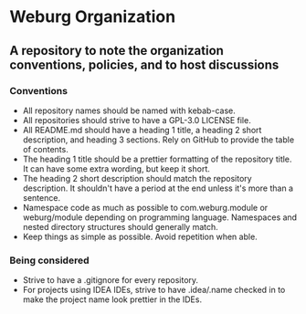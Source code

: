 # Weburg Organization

## A repository to note the organization conventions, policies, and to host discussions

### Conventions

- All repository names should be named with kebab-case.
- All repositories should strive to have a GPL-3.0 LICENSE file.
- All README.md should have a heading 1 title, a heading 2 short description, and heading 3 sections. Rely on GitHub to provide the table of contents.
- The heading 1 title should be a prettier formatting of the repository title. It can have some extra wording, but keep it short.
- The heading 2 short description should match the repository description. It shouldn't have a period at the end unless it's more than a sentence.
- Namespace code as much as possible to com.weburg.module or weburg/module depending on programming language. Namespaces and nested directory structures should generally match.
- Keep things as simple as possible. Avoid repetition when able.

### Being considered

- Strive to have a .gitignore for every repository.
- For projects using IDEA IDEs, strive to have .idea/.name checked in to make the project name look prettier in the IDEs.
